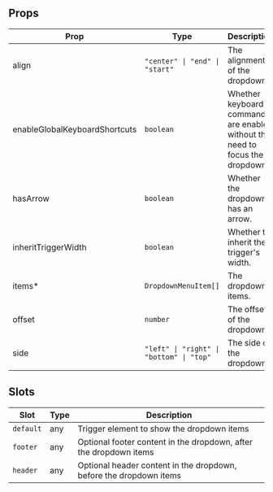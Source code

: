 <!-- This file is automatically generated, do not edit manually. -->

<script setup>
import AppDropdownMenuPlayground from './AppDropdownMenuPlayground.vue'
</script>

<AppDropdownMenuPlayground />

## Props

| Prop | Type | Description | Default |
| ---- | ---- | ----------- | ------- |
| align | `"center" \| "end" \| "start"` | The alignment of the dropdown. | `"center"` |
| enableGlobalKeyboardShortcuts | `boolean` | Whether keyboard commands are enabled without the need to focus the dropdown. | `false` |
| hasArrow | `boolean` | Whether the dropdown has an arrow. | `false` |
| inheritTriggerWidth | `boolean` | Whether to inherit the trigger's width. | `false` |
| items* | `DropdownMenuItem[]` | The dropdown items. |  |
| offset | `number` | The offset of the dropdown. | `4` |
| side | `"left" \| "right" \| "bottom" \| "top"` | The side of the dropdown. | `"bottom"` |


## Slots

| Slot | Type | Description |
| --------- | ---- | ----------- |
| `default` | any | Trigger element to show the dropdown items |
| `footer` | any | Optional footer content in the dropdown, after the dropdown items |
| `header` | any | Optional header content in the dropdown, before the dropdown items |

